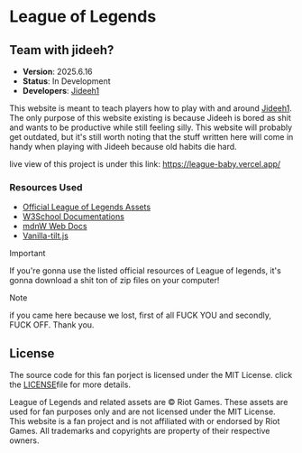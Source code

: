 # League of Legends

## Team with jideeh?

- **Version**: 2025.6.16
- **Status**: In Development
- **Developers**: [Jideeh1](https://github.com/Jideeh1)

This website is meant to teach players how to play with and around [Jideeh1](https://github.com/Jideeh1). The only purpose of this website existing is because Jideeh is bored as shit and wants to be productive while still feeling silly. This website will probably get outdated, but it's still worth noting that the stuff written here will come in handy when playing with Jideeh because old habits die hard.

live view of this project is under this link: https://league-baby.vercel.app/

### Resources Used

- [Official League of Legends Assets](https://developer.riotgames.com/docs/lol#data-dragon)
- [W3School Documentations](https://www.w3schools.com/)
- [mdnW Web Docs](https://developer.mozilla.org/en-US/)
- [Vanilla-tilt.js](https://micku7zu.github.io/vanilla-tilt.js/)

> [!IMPORTANT]
> If you're gonna use the listed official resources of League of legends, it's gonna download a shit ton of zip files on your computer!

> [!NOTE]
> if you came here because we lost, first of all FUCK YOU and secondly, FUCK OFF. Thank you.

## License

The source code for this fan porject is licensed under the MIT License. click the <a href="License.txt">LICENSE</a>file for more details.

League of Legends and related assets are © Riot Games. These assets are used for fan purposes only and are not licensed under the MIT License. This website is a fan project and is not affiliated with or endorsed by Riot Games. All trademarks and copyrights are property of their respective owners.

<!-- test -->
